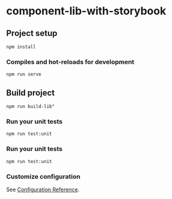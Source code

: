 # component-lib-with-storybook

## Project setup

```
npm install
```

### Compiles and hot-reloads for development

```
npm run serve
```

## Build project

```
npm run build-lib"
```

### Run your unit tests

```
npm run test:unit
```

### Run your unit tests

```
npm run test:unit
```

### Customize configuration

See [Configuration Reference](https://cli.vuejs.org/config/).
